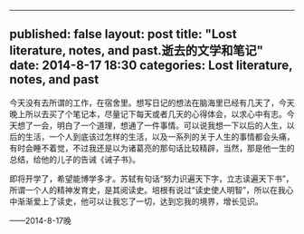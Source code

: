 
---
published: false
layout: post
title:  "Lost literature, notes, and past.逝去的文学和笔记"
date:   2014-8-17 18:30
categories: Lost literature, notes, and past
---

<p>今天没有去所谓的工作，在宿舍里。想写日记的想法在脑海里已经有几天了，今天晚上所以去买了个笔记本，尽量记下每天或者几天的心得体会，以求心中有志。今天想了一会，明白了一个道理，想通了一件事情。可以说我想一下以后的人生，以后的生活，一个人到底该过怎样的生活，以及一系列的关于人生的事情都会头痛，有时会睡不着觉，不过我还是以为诸葛亮的那句话比较精辟，当然，那是他一生的总结，给他的儿子的告诫《诫子书》。</p>
<p>即将开学了，希望能博学多才。苏轼有句话“努力识遍天下字，立志读遍天下书”，所谓一个人的精神发育史，是其阅读史。培根有说过“读史使人明智”，所以在我心中渐渐爱上了读史，他可以让我忘了一切，达到忘我的境界，增长见识。</p>
                                                   ——2014-8-17晚
